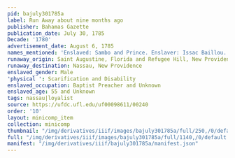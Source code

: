 ```yaml
---
pid: bajuly301785a
label: Run Away about nine months ago
publisher: Bahamas Gazette
publication_date: July 30, 1785
Decade: '1780'
advertisement_date: August 6, 1785
names_mentioned: 'Enslaved: Sambo and Prince. Enslaver: Issac Baillou. '
runaway_origin: Saint Augustine, Florida and Refugee Hill, New Providence, The Bahamas
runaway_destination: Nassau, New Providence
enslaved_gender: Male
'physical ': Scarification and Disability
enslaved_occupation: Baptist Preacher and Unknown
enslaved_age: 55 and Unknown
tags: nassau|loyalist
source: https://ufdc.ufl.edu/uf00098611/00240
order: '10'
layout: minicomp_item
collection: minicomp
thumbnail: "/img/derivatives/iiif/images/bajuly301785a/full/250,/0/default.jpg"
full: "/img/derivatives/iiif/images/bajuly301785a/full/1140,/0/default.jpg"
manifest: "/img/derivatives/iiif/bajuly301785a/manifest.json"
---
```

